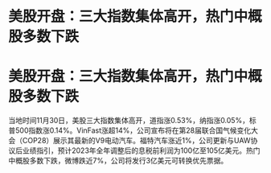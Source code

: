 # 美股开盘：三大指数集体高开，热门中概股多数下跌

# 美股开盘：三大指数集体高开，热门中概股多数下跌

当地时间11月30日，美股三大指数集体高开，道指涨0.53%，纳指涨0.05%，标普500指数涨0.14%。VinFast涨超14%，公司宣布将在第28届联合国气候变化大会（COP28）展示其最新的V9电动汽车。福特汽车涨近1%，公司更新与UAW协议后业绩指引，预计2023年全年调整后的息税前利润为100亿至105亿美元。热门中概股多数下跌，微博跌近7%，公司将发行3亿美元可转换优先票据。

